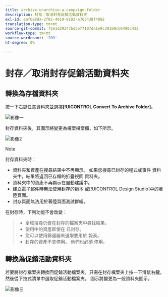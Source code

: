 ```yaml
---
title: archive-unarchive-a-campaign-folder
description: 封存／取消封存促銷活動資料夾
exl-id: eaf688da-2f85-4019-9103-a763438f4892
translation-type: tm+mt
source-git-commit: 72e1d29347bd5b77107da1e9c30169cb6490c432
workflow-type: tm+mt
source-wordcount: '209'
ht-degree: 0%

---
```


# 封存／取消封存促銷活動資料夾

## 轉換為存檔資料夾

按一下右鍵任意資料夾並選擇&#x200B;**[!UICONTROL Convert To Archive Folder]**。

![影像一](/help/sky/assets/campaign-folders/archive-unarchive-a-campaign-folder/archive-unarchive-a-campaign-folder-1.png)

封存資料夾後，其圖示將變更為檔案檔案櫃，如下所示。

![影像2](/help/sky/assets/campaign-folders/archive-unarchive-a-campaign-folder/archive-unarchive-a-campaign-folder-2.png)

>[!NOTE]
>
>封存資料夾時：
>
>* 資料夾和資產在搜尋結果中不再顯示。
   >如果您搜尋已封存的程式或事件
   >資料夾中，結果將返回已存檔的折疊視圖
   >資料夾。
>* 資料夾中的資產不再顯示在自動建議中。
>* 建立電子郵件時無法使用封存的範本
   >或[!UICONTROL Design Studio]中的著陸頁面。
>* 封存頁面無法用於著陸頁面測試群組。

>
>
在封存時，下列功能不會改變：
>
>* 全域搜尋仍會在封存的檔案夾中尋找結果。
>* 使用中的資產即使在
   >已封存。
>* 您可以使用篩選器來選取要用於
   >報表。
>* 封存的資產不會停用。 他們也必須
   >停用。

>



## 轉換為促銷活動資料夾

若要將封存檔案夾轉換回促銷活動檔案夾，只需在封存檔案夾上按一下滑鼠右鍵，然後從下拉式清單中選取促銷活動檔案夾。 圖示將變更為一般資料夾圖示。

![影像三](/help/sky/assets/campaign-folders/archive-unarchive-a-campaign-folder/archive-unarchive-a-campaign-folder-3.png)
